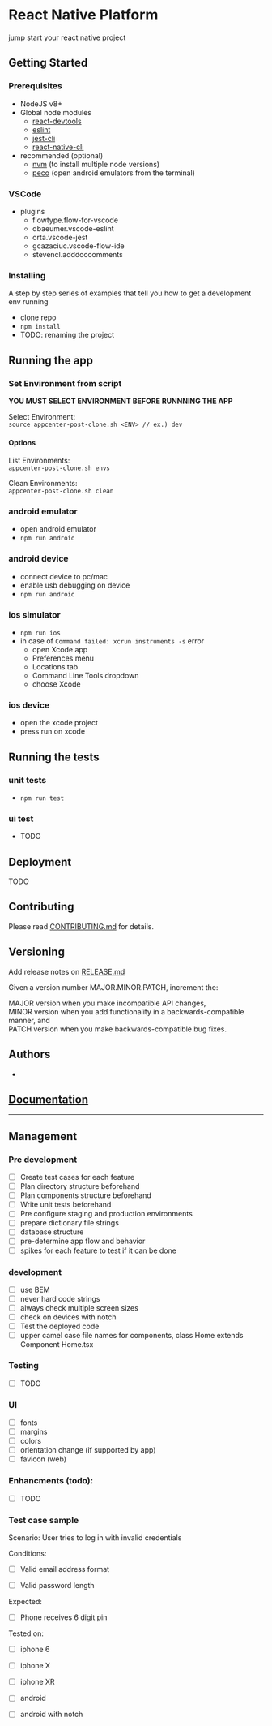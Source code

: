 # React Native Platform

jump start your react native project

## Getting Started

### Prerequisites

- NodeJS v8+
- Global node modules
  - [react-devtools](https://github.com/facebook/react-devtools)
  - [eslint](https://eslint.org/docs/user-guide/getting-started)
  - [jest-cli](https://www.npmjs.com/package/jest-cli)
  - [react-native-cli](https://github.com/react-native-community/react-native-cli)
- recommended (optional)
  - [nvm](https://github.com/creationix/nvm) (to install multiple node versions)
  - [peco](https://github.com/peco/peco) (open android emulators from the terminal)

### VSCode

- plugins
  - flowtype.flow-for-vscode
  - dbaeumer.vscode-eslint
  - orta.vscode-jest
  - gcazaciuc.vscode-flow-ide
  - stevencl.adddoccomments

### Installing

A step by step series of examples that tell you how to get a development env running

- clone repo
- `npm install`
- TODO: renaming the project

## Running the app

### Set Environment from script

**YOU MUST SELECT ENVIRONMENT BEFORE RUNNNING THE APP**

Select Environment:  
`source appcenter-post-clone.sh <ENV> // ex.) dev`

#### Options

List Environments:  
`appcenter-post-clone.sh envs`

Clean Environments:  
`appcenter-post-clone.sh clean`

### android emulator

- open android emulator
- `npm run android`

### android device

- connect device to pc/mac
- enable usb debugging on device
- `npm run android`

### ios simulator

- `npm run ios`
- in case of `Command failed: xcrun instruments -s` error
  - open Xcode app
  - Preferences menu
  - Locations tab
  - Command Line Tools dropdown
  - choose Xcode

### ios device

- open the xcode project
- press run on xcode

## Running the tests

### unit tests

- `npm run test`

### ui test

- TODO

## Deployment

TODO

## Contributing

Please read [CONTRIBUTING.md](CONTRIBUTING.md) for details.

## Versioning

Add release notes on [RELEASE.md](RELEASE.md)

Given a version number MAJOR.MINOR.PATCH, increment the:

MAJOR version when you make incompatible API changes,  
MINOR version when you add functionality in a backwards-compatible manner, and  
PATCH version when you make backwards-compatible bug fixes.

## Authors

-

## [Documentation](docs/index.md)

---

## Management

### Pre development

- [ ] Create test cases for each feature
- [ ] Plan directory structure beforehand
- [ ] Plan components structure beforehand
- [ ] Write unit tests beforehand
- [ ] Pre configure staging and production environments
- [ ] prepare dictionary file strings
- [ ] database structure
- [ ] pre-determine app flow and behavior
- [ ] spikes for each feature to test if it can be done

### development

- [ ] use BEM
- [ ] never hard code strings
- [ ] always check multiple screen sizes
- [ ] check on devices with notch
- [ ] Test the deployed code
- [ ] upper camel case file names for components, class Home extends Component Home.tsx

### Testing

- [ ] TODO

### UI

- [ ] fonts
- [ ] margins
- [ ] colors
- [ ] orientation change (if supported by app)
- [ ] favicon (web)

### Enhancments (todo):

- [ ] TODO

### Test case sample

Scenario: User tries to log in with invalid credentials

Conditions:

- [ ] Valid email address format

- [ ] Valid password length

Expected:

- [ ] Phone receives 6 digit pin

Tested on:

- [ ] iphone 6

- [ ] iphone X

- [ ] iphone XR

- [ ] android

- [ ] android with notch
